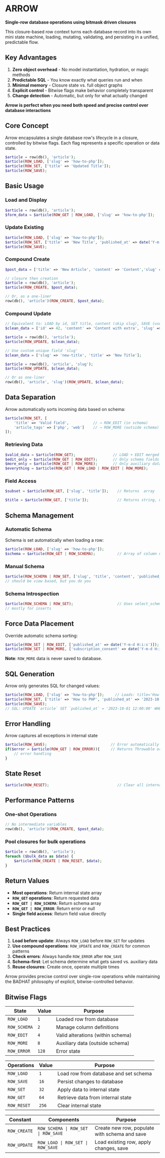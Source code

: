 # ARROW

**Single-row database operations using bitmask driven closures**

This closure-based row context turns each database record into its own mini state machine, loading, mutating, validating, and persisting in a unified, predictable flow. 

## Key Advantages

1. **Zero object overhead** - No model instantiation, hydration, or magic methods
2. **Predictable SQL** - You know exactly what queries run and when
3. **Minimal memory** - Closure state vs. full object graphs
4. **Explicit control** - Bitwise flags make behavior completely transparent
5. **Change detection** - Automatic, but only for what actually changed

**Arrow is perfect when you need both speed and precise control over database interactions**

## Core Concept

Arrow encapsulates a single database row's lifecycle in a closure, controlled by bitwise flags. Each flag represents a specific operation or data state.

```php
$article = row(db(), 'article');
$article(ROW_LOAD, ['slug' => 'how-to-php']);
$article(ROW_SET, ['title' => 'Updated Title']);
$article(ROW_SAVE);
```

## Basic Usage

### Load and Display
```php
$article = row(db(), 'article');
$form_data = $article(ROW_GET | ROW_LOAD, ['slug' => 'how-to-php']);
```

### Update Existing
```php
$article(ROW_LOAD, ['slug' => 'how-to-php']);
$article(ROW_SET, ['title' => 'New Title', 'published_at' => date('Y-m-d H:i:s')]);
$article(ROW_SAVE);
```

### Compound Create
```php
$post_data = ['title' => 'New Article', 'content' => 'Content','slug' => 'new-title'];

// closure then creation
$article = row(db(), 'article');
$article(ROW_CREATE, $post_data);

// Or, as a one-liner 
row(db(), 'article')(ROW_CREATE, $post_data);
```

### Compound Update
```php
// Equivalent to: LOAD by id, SET title, content (skip slug), SAVE (use default unique field 'id')
$clean_data = ['id' => 42, 'content' => 'Content with extra', 'slug' => 'new-title'];

$article = row(db(), 'article');
$article(ROW_UPDATE, $clean_data);

// Use custom unique field 'slug'
$clean_data = ['slug' => 'new-title', 'title' => 'New Title'];

$article = row(db(), 'article', 'slug');
$article(ROW_UPDATE, $clean_data);

// Or as one-liner
row(db(), 'article', 'slug')(ROW_UPDATE, $clean_data);
```


## Data Separation

Arrow automatically sorts incoming data based on schema:

```php
$article(ROW_SET, [
    'title' => 'Valid field',           // → ROW_EDIT (in schema)
    'article_tags' => ['php', 'web']    // → ROW_MORE (outside schema)
]);
```

### Retrieving Data
```php
$valid_data = $article(ROW_GET);                 // LOAD + EDIT merged
$edit_only = $article(ROW_GET | ROW_EDIT);       // Only schema fields
$more_only = $article(ROW_GET | ROW_MORE);       // Only auxiliary data
$everything = $article(ROW_GET | ROW_LOAD | ROW_EDIT | ROW_MORE);
```

### Field Access
```php
$subset = $article(ROW_GET, ['slug', 'title']);    // Returns  array

$title = $article(ROW_GET, ['title']);             // Returns string, not array
```

## Schema Management

### Automatic Schema
Schema is set automatically when loading a row:
```php
$article(ROW_LOAD, ['slug' => 'how-to-php']);
$schema = $article(ROW_GET | ROW_SCHEMA);          // Array of column names
```

### Manual Schema
```php
$article(ROW_SCHEMA | ROW_SET, ['slug', 'title', 'content', 'published_at']);
// should be view based, but you do you
```

### Schema Introspection
```php
$article(ROW_SCHEMA | ROW_SET);                    // Uses select_schema() function
// mostly for inserts
```


## Force Data Placement

Override automatic schema sorting:

```php
$article(ROW_SET | ROW_EDIT, ['published_at' => date('Y-m-d H:i:s')]);  // Force to EDIT
$article(ROW_SET | ROW_MORE, ['subscription_consent' => date('Y-m-d H:i:s')]);  // Force to MORE
```

**Note**: `ROW_MORE` data is never saved to database.


## SQL Generation

Arrow only generates SQL for changed values:

```php
$article(ROW_LOAD, ['slug' => 'how-to-php']);     // Loads: title='How to PHP', published_at=NULL
$article(ROW_SET, ['title' => 'How to PHP', 'published_at' => '2023-10-01 12:00:00']); 
$article(ROW_SAVE);
// SQL: UPDATE `article` SET `published_at` = '2023-10-01 12:00:00' WHERE `slug` = 'how-to-php';
```


## Error Handling
Arrow captures all exceptions in internal state
```php
$article(ROW_SAVE);                             // Error automatically captured in internal state
if($error = $article(ROW_GET | ROW_ERROR)){     // Returns Throwable or null
    // error handling
}
```


## State Reset

```php
$article(ROW_RESET);                               // Clear all internal state except table/pk
```


## Performance Patterns

### One-shot Operations
```php
// No intermediate variables
row(db(), 'article')(ROW_CREATE, $post_data);
```

### Pool closures for bulk operations
```php
$article = row(db(), 'article');
foreach ($bulk_data as $data) {
    $article(ROW_CREATE | ROW_RESET, $data);
}
```


## Return Values

* **Most operations**: Return internal state array
* **`ROW_GET` operations**: Return requested data
* **`ROW_GET | ROW_SCHEMA`**: Return schema array
* **`ROW_GET | ROW_ERROR`**: Return error or null
* **Single field access**: Return field value directly


## Best Practices

1. **Load before update**: Always `ROW_LOAD` before `ROW_SET` for updates
2. **Use compound operations**: `ROW_UPDATE` and `ROW_CREATE` for common patterns
3. **Check errors**: Always handle `ROW_ERROR` after `ROW_SAVE`
4. **Schema-first**: Let schema determine what gets saved vs. auxiliary data
5. **Reuse closures**: Create once, operate multiple times

Arrow provides precise control over single-row operations while maintaining the BADHAT philosophy of explicit, bitwise-controlled behavior.



## Bitwise Flags

| State        | Value | Purpose                           |
| ------------ | ----- | --------------------------------- |
| `ROW_LOAD`   | `1`   | Loaded row from database          |
| `ROW_SCHEMA` | `2`   | Manage column definitions         |
| `ROW_EDIT`   | `4`   | Valid alterations (within schema) |
| `ROW_MORE`   | `8`   | Auxiliary data (outside schema)   |
| `ROW_ERROR`  | `128` | Error state                       |


| Operations  | Value | Purpose                               |
| ----------- | ----- | ------------------------------------- |
| `ROW_LOAD`  | `1`   | Load row from database and set schema |
| `ROW_SAVE`  | `16`  | Persist changes to database           |
| `ROW_SET`   | `32`  | Apply data to internal state          |
| `ROW_GET`   | `64`  | Retrieve data from internal state     |
| `ROW_RESET` | `256` | Clear internal state                  |

| Constant     | Components    |Purpose    |
| ------------ | ------------- | ----------|
| `ROW_CREATE` | `ROW_SCHEMA \| ROW_SET \| ROW_SAVE` | Create new row, populate with schema and save |
| `ROW_UPDATE` | `ROW_LOAD \| ROW_SET \| ROW_SAVE`   | Load existing row, apply changes, save    |


